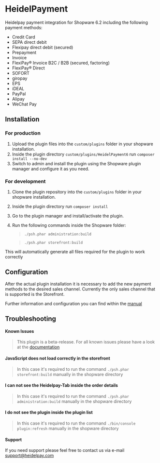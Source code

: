 # HeidelPayment

Heidelpay payment integration for Shopware 6.2 including the following payment methods:
* Credit Card
* SEPA direct debit
* Flexipay direct debit (secured)
* Prepayment
* Invoice
* FlexiPay® Invoice B2C / B2B (secured, factoring)
* FlexiPay® Direct
* SOFORT
* giropay
* EPS
* iDEAL
* PayPal
* Alipay
* WeChat Pay


## Installation
### For production
1. Upload the plugin files into the `custom/plugins` folder in your shopware installation.
2. Inside the plugin directory `custom/plugins/HeidelPayment6` run `composer install --no-dev`
3. Switch to admin and install the plugin using the Shopware plugin manager and configure it as you need.

### For development
1. Clone the plugin repository into the `custom/plugins` folder in your shopware installation.
2. Inside the plugin directory run `composer install`
3. Go to the plugin manager and install/activate the plugin.
4. Run the following commands inside the Shopware folder:
    > `./psh.phar administration:build`

    > `./psh.phar storefront:build`

This will automatically generate all files required for the plugin to work correctly

## Configuration
After the actual plugin installation it is necessary to add the new payment methods to the desired sales channel. 
Currently the only sales channel that is supported is the Storefront.

Further information and configuration you can find within the <a href="https://dev.heidelpay.de/handbuch-shopware-ab-6-2-version-0-0-1/" target="_blank">manual</a>

## Troubleshooting

#### Known Issues
> This plugin is a beta-release. For all known issues please have a look at the <a href="https://dev.heidelpay.de/handbuch-shopware-ab-6-2-version-0-0-1/#Known_issues" target="_blank">documentation</a>

#### JavaScript does not load correctly in the storefront

> In this case it's required to run the command `./psh.phar storefront:build` manually in the shopware directory

#### I can not see the Heidelpay-Tab inside the order details

>In this case it's required to run the command `./psh.phar administration:build` manually in the shopware directory

#### I do not see the plugin inside the plugin list
>In this case it's required to run the command `./bin/console plugin:refresh` manually in the shopware directory

#### Support
If you need support please feel free to contact us via e-mail <a href="mailto:support@heidelpay.com">support@heidelpay.com</a>